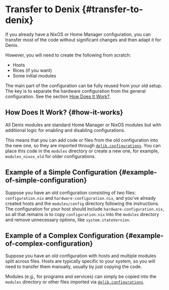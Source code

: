 # Transfer to Denix {#transfer-to-denix}
If you already have a NixOS or Home Manager configuration, you can transfer most of the code without significant changes and then adapt it for Denix. 

However, you will need to create the following from scratch:
- Hosts
- Rices (if you want)
- Some initial modules

The main part of the configuration can be fully reused from your old setup. The key is to separate the hardware configuration from the general configuration. See the section [How Does It Work?](#how-it-works).

## How Does It Work? {#how-it-works}
All Denix modules are standard Home Manager or NixOS modules but with additional logic for enabling and disabling configurations. 

This means that you can add code or files from the old configuration into the new one, so they are imported through [`delib.configurations`](/configurations/introduction). You can place this code in the `modules` directory or create a new one, for example, `modules_nixos_old` for older configurations.

## Example of a Simple Configuration {#example-of-simple-configuration}
Suppose you have an old configuration consisting of two files: `configuration.nix` and `hardware-configuration.nix`, and you've already created hosts and the `modules/config` directory following the instructions. The configuration for your host should include `hardware-configuration.nix`, so all that remains is to copy `configuration.nix` into the `modules` directory and remove unnecessary options, like `system.stateVersion`.

## Example of a Complex Configuration {#example-of-complex-configuration}
Suppose you have an old configuration with hosts and multiple modules split across files. Hosts are typically specific to your system, so you will need to transfer them manually, usually by just copying the code.

Modules (e.g., for programs and services) can simply be copied into the `modules` directory or other files imported via [`delib.configurations`](/configurations/introduction).
